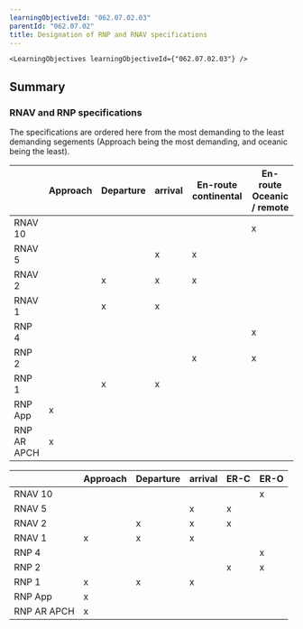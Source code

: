 ```yaml
---
learningObjectiveId: "062.07.02.03"
parentId: "062.07.02"
title: Designation of RNP and RNAV specifications
---
```


```tsx eval
<LearningObjectives learningObjectiveId={"062.07.02.03"} />
```

## Summary

### RNAV and RNP specifications

The specifications are ordered here from the most demanding to the least
demanding segements (Approach being the most demanding, and oceanic being the
least).

|             | Approach | Departure | arrival | En-route continental | En-route Oceanic / remote |
| ----------- | -------- | --------- | ------- | -------------------- | ------------------------- |
| RNAV 10     |          |           |         |                      | x                         |
| RNAV 5      |          |           | x       | x                    |                           |
| RNAV 2      |          | x         | x       | x                    |                           |
| RNAV 1      |          | x         | x       |                      |                           |
| RNP 4       |          |           |         |                      | x                         |
| RNP 2       |          |           |         | x                    | x                         |
| RNP 1       |          | x         | x       |                      |                           |
| RNP App     | x        |           |         |                      |                           |
| RNP AR APCH | x        |           |         |                      |                           |

|             | Approach | Departure | arrival | ER-C | ER-O |
| ----------- | -------- | --------- | ------- | ---- | ---- |
| RNAV 10     |          |           |         |      | x    |
| RNAV 5      |          |           | x       | x    |      |
| RNAV 2      |          | x         | x       | x    |      |
| RNAV 1      | x        | x         | x       |      |      |
| RNP 4       |          |           |         |      | x    |
| RNP 2       |          |           |         | x    | x    |
| RNP 1       | x        | x         | x       |      |      |
| RNP App     | x        |           |         |      |      |
| RNP AR APCH | x        |           |         |      |      |
